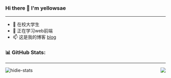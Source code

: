 ### Hi there 👋 I'm yellowsae

---

- 🔭  在校大学生
- 🌱  正在学习web前端
- 📫  这是我的博客 [blog](https://github.com/yellowsae/blog)



### 📊 GitHub Stats:

---
![hidie-stats](https://github-readme-stats.vercel.app/api/top-langs/?username=yellowsae)
<img align="right" src="https://github-readme-stats-hassan.vercel.app/api?username=yellowsae&theme=default_repocard&show_icons=true&count_private=true">
